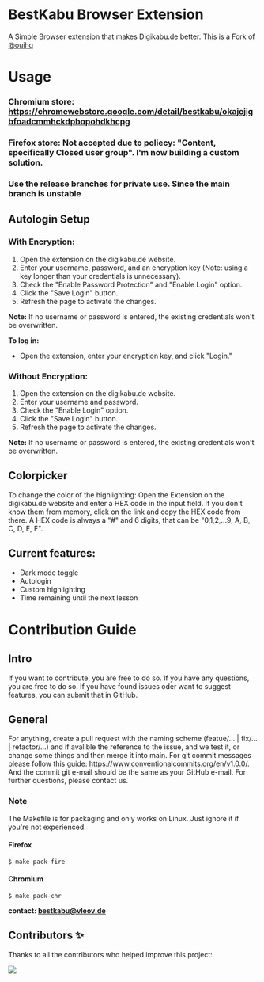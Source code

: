 # BestKabu Browser Extension
A Simple Browser extension that makes Digikabu.de better. This is a Fork of [@ouihq](https://github.com/ouihq/betterKabu)

# Usage

### Chromium store: https://chromewebstore.google.com/detail/bestkabu/okajcjigbfoadcmmhckdpbopohdkhcpg
### Firefox store: Not accepted due to poliecy: "Content, specifically Closed user group". I'm now building a custom solution.

### Use the release branches for private use. Since the main branch is unstable

## Autologin Setup

### With Encryption:
1. Open the extension on the digikabu.de website.
2. Enter your username, password, and an encryption key (Note: using a key longer than your credentials is unnecessary).
3. Check the "Enable Password Protection" and "Enable Login" option.
4. Click the "Save Login" button.
5. Refresh the page to activate the changes.
   
**Note:** If no username or password is entered, the existing credentials won't be overwritten.

**To log in:** 
- Open the extension, enter your encryption key, and click "Login."

### Without Encryption:
1. Open the extension on the digikabu.de website.
2. Enter your username and password.
3. Check the "Enable Login" option.
4. Click the "Save Login" button.
5. Refresh the page to activate the changes.
   
**Note:** If no username or password is entered, the existing credentials won't be overwritten.

## Colorpicker
To change the color of the highlighting: Open the Extension on the digikabu.de website and enter a HEX code in the input field. If you don't know them from memory, click on the link and copy the HEX code from there. A HEX code is always a "#" and 6 digits, that can be "0,1,2,...9, A, B, C, D, E, F".

## Current features:
- Dark mode toggle
- Autologin
- Custom highlighting
- Time remaining until the next lesson

# Contribution Guide

## Intro

If you want to contribute, you are free to do so. If you have any questions, you are free to do so. If you have found issues oder want to suggest features, you can submit that in GitHub.

## General

For anything, create a pull request with the naming scheme (featue/…  |  fix/…   | refactor/…) and if avalible the reference to the issue, and we test it, or change some things and then merge it into main. For git commit messages please follow this guide: https://www.conventionalcommits.org/en/v1.0.0/. And the commit git e-mail should be the same as your GitHub e-mail. For further questions, please contact us.

### Note
The Makefile is for packaging and only works on Linux. Just ignore it if you're not experienced.

#### Firefox

    $ make pack-fire

#### Chromium

    $ make pack-chr

**contact: bestkabu@vleov.de**

## Contributors ✨

<p>Thanks to all the contributors who helped improve this project:</p>
<a href="https://github.com/Random-user420/bestKabu/graphs/contributors">
  <img src="https://contrib.rocks/image?repo=Random-user420/bestKabu" />
</a>
